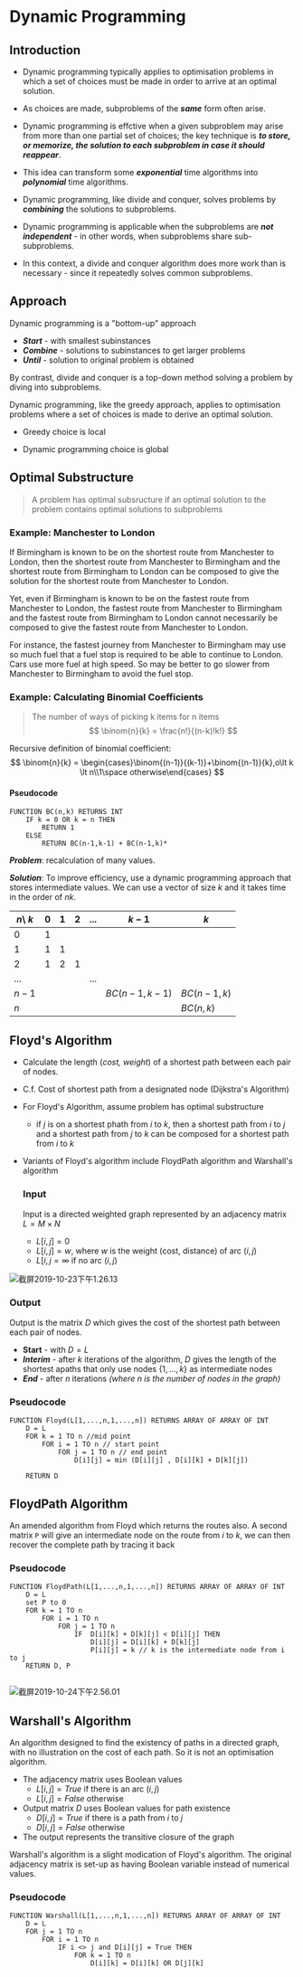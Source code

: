 # Dynamic Programming

## Introduction

- Dynamic programming typically applies to optimisation problems in which a set of choices must be made in order to arrive at an optimal solution.

- As choices are made, subproblems of the ***same*** form often arise.

- Dynamic programming is effctive when a given subproblem may arise from more than one partial set of choices; the key technique is ***to store, or memorize, the solution to each subproblem in case it should reappear***.

- This idea can transform some ***exponential*** time algorithms into ***polynomial*** time algorithms.

- Dynamic programming, like divide and conquer, solves problems by ***combining*** the solutions to subproblems.

- Dynamic programming is applicable when the subproblems are ***not independent*** - in other words, when subproblems share sub-subproblems.
- In this context, a divide and conquer algorithm does more work than is necessary - since it repeatedly solves common subproblems.

##  Approach

Dynamic programming is a "bottom-up" approach

- ***Start*** - with smallest subinstances
- ***Combine*** - solutions to subinstances to get larger problems
- ***Until*** - solution to original problem is obtained

By contrast, divide and conquer is a top-down method solving a problem by diving into subproblems.

Dynamic programming, like the greedy approach, applies to optimisation problems where a set of choices is made to derive an optimal solution.

- Greedy choice is local

- Dynamic programming choice is global

## Optimal Substructure

> A problem has optimal subsructure if an optimal solution to the problem contains optimal solutions to subproblems

### Example: Manchester to London

If Birmingham is known to be on the shortest route from Manchester to London, then the shortest route from Manchester to Birmingham and the shortest route from Birmingham to London can be composed to give the solution for the shortest route from Manchester to London.

Yet, even if Birmingham is known to be on the fastest route from Manchester to London, the fastest route from Manchester to Birmingham and the fastest route from Birmingham to London cannot necessarily be composed to give the fastest route from Manchester to London.

For instance, the fastest journey from Manchester to Birmingham may use so much fuel that a fuel stop is required to be able to continue to London. Cars use more fuel at high speed. So may be better to go slower from Manchester to Birmingham to avoid the fuel stop.

### Example: Calculating Binomial Coefficients

> The number of ways of picking k items for n items
> $$
> \binom{n}{k} = \frac{n!}{(n-k)!k!}
> $$

Recursive definition of binomial coefficient:
$$
\binom{n}{k} = \begin{cases}\binom{(n-1)}{(k-1)}+\binom{(n-1)}{k},o\lt k \lt n\\1\space otherwise\end{cases}
$$

#### Pseudocode

```pseudocode
FUNCTION BC(n,k) RETURNS INT
	IF k = 0 OR k = n THEN
		RETURN 1
	ELSE
		RETURN BC(n-1,k-1) + BC(n-1,k)*
```

***Problem***: recalculation of many values. 

***Solution***: To improve efficiency, use a dynamic programming approach that stores intermediate values. We can use a vector of size $k$ and  it takes time in the order of $nk$.

| $n$\ $k$ | 0    | 1    | 2    | ...  | $k-1$          | $k$          |
| -------- | ---- | ---- | ---- | ---- | -------------- | ------------ |
| 0        | 1    |      |      |      |                |              |
| 1        | 1    | 1    |      |      |                |              |
| 2        | 1    | 2    | 1    |      |                |              |
| ...      |      |      |      | ...  |                |              |
| $n-1$    |      |      |      |      | $BC(n-1, k-1)$ | $BC(n-1, k)$ |
| $n$      |      |      |      |      |                | $BC(n,k)$    |

## Floyd's Algorithm

-   Calculate the length (*cost, weight*) of a shortest path between each pair of nodes.

-   C.f. Cost of shortest path from a designated node (Dijkstra's Algorithm)

-   For Floyd's Algorithm, assume problem has optimal substructure
  
    -   if $j$ is on a shortest phath from $i$ to $k$, then a shortest path from $i$ to $j$ and a shortest path from $j$ to $k$ can be composed for a shortest path from $i$ to $k$
    
-   Variants of Floyd's algorithm include FloydPath algorithm and Warshall's algorithm

    ### Input

    Input is a directed weighted graph represented by an adjacency matrix $L = M\times N$

    -   $L[i,j] = 0$
    -   $L[i,j] = w$, where $w$ is the weight (cost, distance) of arc $(i,j)$
    -   $L[i,j = \infty$  if no arc $(i,j)$

![截屏2019-10-23下午1.26.13](resources/截屏2019-10-23下午1.26.13.png)

### Output

Output is the matrix $D$ which gives the cost of the shortest path between each pair of nodes.

-   **Start** - with $D=L$
-   ***Interim*** - after $k$ iterations of the algorithm, $D$ gives the length of the shortest apaths that only use nodes  $\{ 1,\dots , k \}$ as intermediate nodes
-   ***End***  - after $n$ iterations *(where $n$ is the number of nodes in the graph)*

###  Pseudocode

```pseudocode
FUNCTION Floyd(L[1,...,n,1,...,n]) RETURNS ARRAY OF ARRAY OF INT
	D = L
	FOR k = 1 TO n //mid point
		FOR i = 1 TO n // start point
			FOR j = 1 TO n // end point
				D[i][j] = min (D[i][j] , D[i][k] + D[k][j])
				
	RETURN D
```

## FloydPath Algorithm

An amended algorithm from Floyd which returns the routes also. A second matrix `P` will give an intermediate node on the route from $i$ to $k$, we can then recover the complete path by tracing it back

### Pseudocode

```pseudocode
FUNCTION FloydPath(L[1,...,n,1,...,n]) RETURNS ARRAY OF ARRAY OF INT
	D = L
	set P to 0
	FOR k = 1 TO n
		FOR i = 1 TO n
			FOR j = 1 TO n
				IF  D[i][k] + D[k][j] < D[i][j] THEN
					D[i][j] = D[i][k] + D[k][j]
					P[i][j] = k // k is the intermediate node from i to j
	RETURN D, P
				
```

![截屏2019-10-24下午2.56.01](resources/截屏2019-10-24下午2.56.01.png)

## Warshall's Algorithm

An algorithm designed to find the existency of paths in a directed graph, with no illustration on the cost of each path. So it is not an optimisation algorithm.

-   The adjacency matrix uses Boolean values
    -   $L[i,j] = True$ if there is an arc $(i,j)$
    -   $L[i,j] = False$ otherwise
-   Output matrix $D$ uses Boolean values for path existence
    -   $D[i,j] = True$ if there is a path from $i$ to $j$
    -   $D[i,j] = False$ otherwise
-   The output represents the transitive closure of the graph

Warshall's algorithm is a slight modication of Floyd's algorithm. The original adjacency matrix is set-up as having Boolean variable instead of numerical values.

### Pseudocode

```pseudocode
FUNCTION Warshall(L[1,...,n,1,...,n]) RETURNS ARRAY OF ARRAY OF INT
	D = L
	FOR j = 1 TO n
		FOR i = 1 TO n
			IF i <> j and D[i][j] = True THEN
				FOR k = 1 TO n
                	D[i][k] = D[i][k] OR D[j][k]
```


